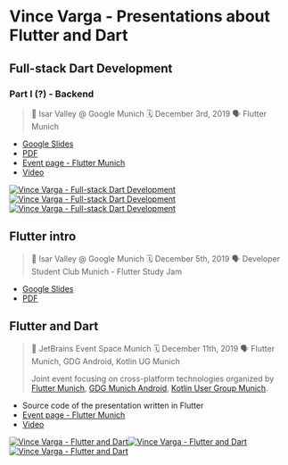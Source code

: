# Vince Varga - Presentations about Flutter and Dart

## Full-stack Dart Development

### Part I (?) - Backend

> 📍 Isar Valley @ Google Munich 🗓 December 3rd, 2019 🗣 Flutter Munich

* [Google Slides](https://docs.google.com/presentation/d/1BT6HCaj0vln2LJNG10lwnPt0sj5__EYpEZSfOj9u5tQ/edit?usp=sharing)
* [PDF](./2019-12-03/Fullstack_Dart_-_Backend.pdf)
* [Event page - Flutter Munich](https://www.meetup.com/Flutter-Munich/events/264007243/)
* [Video](https://www.youtube.com/watch?v=dSj3_u0xMaI)

[![Vince Varga - Full-stack Dart Development](https://img.youtube.com/vi/dSj3_u0xMaI/1.jpg)![Vince Varga - Full-stack Dart Development](https://img.youtube.com/vi/dSj3_u0xMaI/2.jpg)![Vince Varga - Full-stack Dart Development](https://img.youtube.com/vi/dSj3_u0xMaI/3.jpg)](https://www.youtube.com/watch?v=dSj3_u0xMaI&t=218)

## Flutter intro

> 📍 Isar Valley @ Google Munich 🗓 December 5th, 2019 🗣 Developer Student Club Munich - Flutter Study Jam

* [Google Slides](https://docs.google.com/presentation/d/1SiKFU392XXc94ce4xtCyX3F_T-i_jjaTWLV2kJCaCko/edit?usp=sharing)
* [PDF](./2019-12-05/FlutterDSC.pdf)

## Flutter and Dart

> 📍 JetBrains Event Space Munich 🗓 December 11th, 2019 🗣 Flutter Munich, GDG Android, Kotlin UG Munich
>
> Joint event focusing on cross-platform technologies organized by [Flutter Munich](https://www.meetup.com/Flutter-Munich), [GDG Munich Android](https://www.meetup.com/GDG-Munich-Android/events/265929157/), [Kotlin User Group Munich](https://www.meetup.com/Kotlin-User-Group-Munich/events/265932284).

* Source code of the presentation written in Flutter
* [Event page - Flutter Munich](https://www.meetup.com/Flutter-Munich/events/265931319/)
* [Video](https://www.youtube.com/watch?v=diunwwXgMK4&t=218)

[![Vince Varga - Flutter and Dart](https://img.youtube.com/vi/diunwwXgMK4/1.jpg)![Vince Varga - Flutter and Dart](https://img.youtube.com/vi/diunwwXgMK4/2.jpg)![Vince Varga - Flutter and Dart](https://img.youtube.com/vi/diunwwXgMK4/3.jpg)](https://www.youtube.com/watch?v=diunwwXgMK4&t=218)
